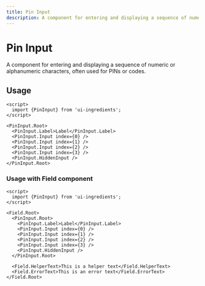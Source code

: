 ```yaml
---
title: Pin Input
description: A component for entering and displaying a sequence of numeric or alphanumeric characters, often used for PINs or codes.
---
```


# Pin Input

A component for entering and displaying a sequence of numeric or alphanumeric characters, often used for PINs or codes.

## Usage

```svelte
<script>
  import {PinInput} from 'ui-ingredients';
</script>

<PinInput.Root>
  <PinInput.Label>Label</PinInput.Label>
  <PinInput.Input index={0} />
  <PinInput.Input index={1} />
  <PinInput.Input index={2} />
  <PinInput.Input index={3} />
  <PinInput.HiddenInput />
</PinInput.Root>
```

### Usage with Field component

```svelte
<script>
  import {PinInput} from 'ui-ingredients';
</script>

<Field.Root>
  <PinInput.Root>
    <PinInput.Label>Label</PinInput.Label>
    <PinInput.Input index={0} />
    <PinInput.Input index={1} />
    <PinInput.Input index={2} />
    <PinInput.Input index={3} />
    <PinInput.HiddenInput />
  </PinInput.Root>

  <Field.HelperText>This is a helper text</Field.HelperText>
  <Field.ErrorText>This is an error text</Field.ErrorText>
</Field.Root>
```

